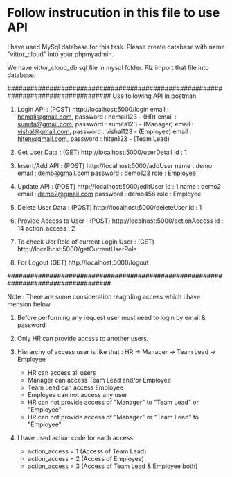 # Follow instrucution in this file to use API

I have used MySql database for this task. Please create database with name "vittor_cloud" into your phpmyadmin.

We have vittor_cloud_db.sql file in mysql folder. Plz import that file into database.

###################################################################################
Use following API in postman

1. Login API : (POST)
http://localhost:5000/login
email : hemali@gmail.com, password : hemali123 - (HR)
email : sumita@gmail.com, password : sumita123 - (Manager)
email : vishal@gmail.com, password : vishal123 - (Employee)
email : hiten@gmail.com, password : hiten123 - (Team Lead)

2. Get User Data : (GET)
http://localhost:5000/userDetail
id : 1

3. Insert/Add API : (POST)
http://localhost:5000/addUser
name : demo
email : demo@gmail.com
password : demo123
role : Employee

4. Update API : (POST)
http://localhost:5000/editUser
id : 1
name : demo2
email : demo2@gmail.com
password : demo456
role : Employee

5. Delete User Data : (POST)
http://localhost:5000/deleteUser
id : 1

6. Provide Access to User : (POST)
http://localhost:5000/actionAccess
id : 14
action_access : 2

7. To check Uer Role of current Login User : (GET)
http://localhost:5000/getCurrentUserRole

8. For Logout (GET)
http://localhost:5000/logout

###################################################################################

Note : There are some consideration reagrding access which i have mension below

1) Before performing any request user must need to login by email & password
2) Only HR can provide access to another users. 
3) Hierarchy of access user is like that :
    HR -> Manager -> Team Lead -> Employee

    - HR can access all users
    - Manager can access Team Lead and/or Employee
    - Team Lead can access Employee 
    - Employee can not access any user
    - HR can not provide access of "Manager" to "Team Lead" or "Employee"
    - HR can not provide access of "Manager" or "Team Lead" to "Employee"

4) I have used action code for each access.
    - action_access = 1 (Access of Team Lead)
    - action_access = 2 (Access of Employee)
    - action_access = 3 (Access of Team Lead & Employee both)
    